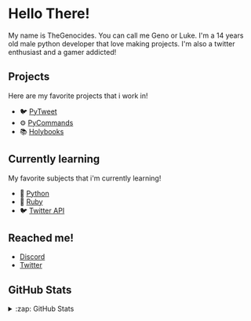 # Hello There!

My name is TheGenocides. You can call me Geno or Luke. I'm a 14 years old male python developer that love making projects. I'm also a twitter enthusiast and a gamer addicted! 

## Projects

Here are my favorite projects that i work in!
- 🐦 [PyTweet](https://github.com/TheFarGG/PyTweet)
- ⚙️ [PyCommands](https://github.com/TheGenocides/PyCommands)
- 📚 [Holybooks](https://github.com/TheGenocides/Holybooks)

## Currently learning

My favorite subjects that i'm currently learning!
- 🐍 [Python](https://python.org/)
- 💎 [Ruby](https://www.ruby-lang.org/en/)
- 🐦 [Twitter API](https://developer.twitter.com/en/docs/api-reference-index)

## Reached me!

- [Discord](https://discord.com/users/685082846993317953)
- [Twitter](https://twitter.com/TheGenocides3)


## GitHub Stats

<details>
  <summary>:zap: GitHub Stats</summary>
  <br>
  <img align="left" alt="TheGenocides's GitHub Stats" src="https://github-readme-stats.vercel.app/api?username=TheGenocides&show_icons=true&hide_border=true&theme=radical" />

</details>

